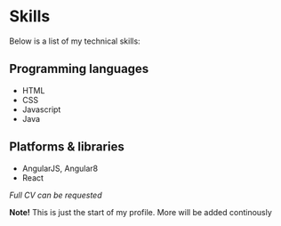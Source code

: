 # Skills

Below is a list of my technical skills:

## Programming languages
- HTML
- CSS
- Javascript
- Java

## Platforms & libraries
- AngularJS, Angular8
- React

_Full CV can be requested_

**Note!** This is just the start of my profile. More will be added continously
